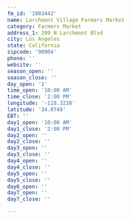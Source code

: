 ```yaml
---
fm_id: '1003442'
name: Larchmont Village Farmers Market
category: Farmers Market
address_1: 209 N Larchmont Blvd
city: Los Angeles
state: California
zipcode: '90004'
phone: ''
website: ''
season_open: ''
season_close: ''
day_open: '1'
time_open: '10:00 AM'
time_close: '2:00 PM'
longitude: '-118.3238'
latitude: '34.0749'
EBT: ''
day1_open: '10:00 AM'
day1_close: '2:00 PM'
day2_open: ''
day2_close: ''
day3_open: ''
day3_close: ''
day4_open: ''
day4_close: ''
day5_open: ''
day5_close: ''
day6_open: ''
day7_open: ''
day7_close: ''

---
```

